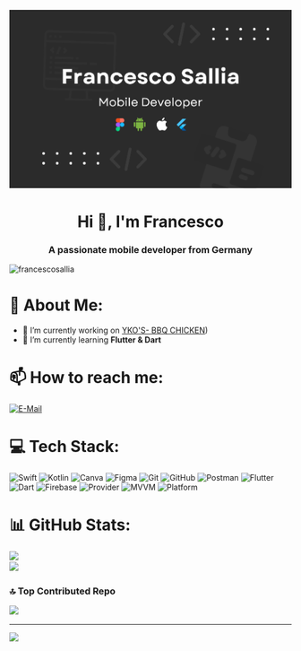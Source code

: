 <!--<p align="center">
  <img src="https://camo.githubusercontent.com/6a9884826749d338bab5112298db4e70c5c97bf6fd016f367e7bfc8ffc7e65cf/68747470733a2f2f6261636b6965652e636f6d2f7374617469632f77616c6c7061706572732f31303030783536332f3338363734352e6a7067" width="100000">
</p> --->

<p align="center">
  <img src="Images/2.png" width="1000">
</p>

<h1 align="center">Hi 👋, I'm Francesco</h1>
<h3 align="center">A passionate mobile developer from Germany</h3>

<p align="left"> <img src="https://komarev.com/ghpvc/?username=francescosallia&label=Profile%20views&color=0e75b6&style=flat" alt="francescosallia" /> </p>

# 💫 About Me:


- 🔭 I’m currently working on [YKO'S- BBQ CHICKEN](https://github.com/FrancescoSallia/Yko-s-BBQ-Chicken))
- 🌱 I’m currently learning  **Flutter & Dart**

# 📫 How to reach me:
[![E-Mail](https://img.shields.io/badge/E--Mail-DA4453?style=for-the-badge&logo=gmail&logoColor=white)](mailto:francesco.developer@hotmail.com)

# 💻 Tech Stack:
![Swift](https://img.shields.io/badge/swift-F54A2A?style=for-the-badge&logo=swift&logoColor=white) ![Kotlin](https://img.shields.io/badge/kotlin-%237F52FF.svg?style=for-the-badge&logo=kotlin&logoColor=white)  ![Canva](https://img.shields.io/badge/Canva-%2300C4CC.svg?style=for-the-badge&logo=Canva&logoColor=white) ![Figma](https://img.shields.io/badge/figma-%23F24E1E.svg?style=for-the-badge&logo=figma&logoColor=white) ![Git](https://img.shields.io/badge/git-%23F05033.svg?style=for-the-badge&logo=git&logoColor=white) ![GitHub](https://img.shields.io/badge/github-%23121011.svg?style=for-the-badge&logo=github&logoColor=white) ![Postman](https://img.shields.io/badge/Postman-FF6C37?style=for-the-badge&logo=postman&logoColor=white) ![Flutter](https://img.shields.io/badge/Flutter-02569B?style=for-the-badge&logo=flutter&logoColor=white)
![Dart](https://img.shields.io/badge/Dart-0175C2?style=for-the-badge&logo=dart&logoColor=white)
![Firebase](https://img.shields.io/badge/Firebase-FFCA28?style=for-the-badge&logo=firebase&logoColor=black)
![Provider](https://img.shields.io/badge/Provider-0C8CE9?style=for-the-badge&logo=flutter&logoColor=white)
![MVVM](https://img.shields.io/badge/Architecture-MVVM-6DB33F?style=for-the-badge)
![Platform](https://img.shields.io/badge/Platform-Android%20|%20iOS-blue?style=for-the-badge)

# 📊 GitHub Stats:
![](https://github-readme-stats.vercel.app/api?username=FrancescoSallia&theme=dark&hide_border=false&include_all_commits=true&count_private=false)<br/>
![](https://github-readme-stats.vercel.app/api/top-langs/?username=FrancescoSallia&theme=dark&hide_border=false&include_all_commits=true&count_private=false&layout=compact)


### 🔝 Top Contributed Repo
![](https://github-contributor-stats.vercel.app/api?username=FrancescoSallia&limit=5&theme=dark&combine_all_yearly_contributions=true)

---
[![](https://visitcount.itsvg.in/api?id=FrancescoSallia&icon=3&color=4)](https://visitcount.itsvg.in)

<!-- Proudly created with GPRM ( https://gprm.itsvg.in ) -->
